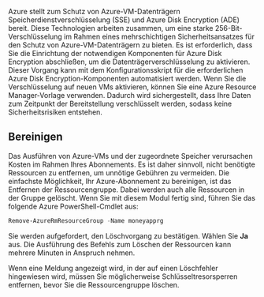 Azure stellt zum Schutz von Azure-VM-Datenträgern Speicherdienstverschlüsselung (SSE) und Azure Disk Encryption (ADE) bereit. Diese Technologien arbeiten zusammen, um eine starke 256-Bit-Verschlüsselung im Rahmen eines mehrschichtigen Sicherheitsansatzes für den Schutz von Azure-VM-Datenträgern zu bieten. Es ist erforderlich, dass Sie die Einrichtung der notwendigen Komponenten für Azure Disk Encryption abschließen, um die Datenträgerverschlüsselung zu aktivieren. Dieser Vorgang kann mit dem Konfigurationsskript für die erforderlichen Azure Disk Encryption-Komponenten automatisiert werden. Wenn Sie die Verschlüsselung auf neuen VMs aktivieren, können Sie eine Azure Resource Manager-Vorlage verwenden. Dadurch wird sichergestellt, dass Ihre Daten zum Zeitpunkt der Bereitstellung verschlüsselt werden, sodass keine Sicherheitsrisiken entstehen.

## <a name="clean-up"></a>Bereinigen
<!---TODO: Update for sandbox?---> Das Ausführen von Azure-VMs und der zugeordnete Speicher verursachen Kosten im Rahmen Ihres Abonnements. Es ist daher sinnvoll, nicht benötigte Ressourcen zu entfernen, um unnötige Gebühren zu vermeiden. Die einfachste Möglichkeit, Ihr Azure-Abonnement zu bereinigen, ist das Entfernen der Ressourcengruppe. Dabei werden auch alle Ressourcen in der Gruppe gelöscht. Wenn Sie mit diesem Modul fertig sind, führen Sie das folgende Azure PowerShell-Cmdlet aus:

   ```powershell
   Remove-AzureRmResourceGroup -Name moneyapprg
   ```

Sie werden aufgefordert, den Löschvorgang zu bestätigen. Wählen Sie **Ja** aus. Die Ausführung des Befehls zum Löschen der Ressourcen kann mehrere Minuten in Anspruch nehmen. 

Wenn eine Meldung angezeigt wird, in der auf einen Löschfehler hingewiesen wird, müssen Sie möglicherweise Schlüsseltresorsperren entfernen, bevor Sie die Ressourcengruppe löschen.
